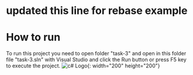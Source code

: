 # updated this line for rebase example
# How to run 
To run this project you need to open folder "task-3" and open in this folder file "task-3.sln" with Visual Studio and click the Run button or press F5 key to execute the project.
![c# Logo](https://upload.wikimedia.org/wikipedia/commons/thumb/0/0d/C_Sharp_wordmark.svg/200px-C_Sharp_wordmark.svg.png){: width="200" height="200"}
